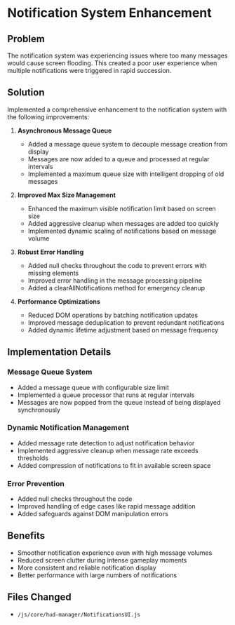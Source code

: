 # Notification System Enhancement

## Problem
The notification system was experiencing issues where too many messages would cause screen flooding. This created a poor user experience when multiple notifications were triggered in rapid succession.

## Solution
Implemented a comprehensive enhancement to the notification system with the following improvements:

1. **Asynchronous Message Queue**
   - Added a message queue system to decouple message creation from display
   - Messages are now added to a queue and processed at regular intervals
   - Implemented a maximum queue size with intelligent dropping of old messages

2. **Improved Max Size Management**
   - Enhanced the maximum visible notification limit based on screen size
   - Added aggressive cleanup when messages are added too quickly
   - Implemented dynamic scaling of notifications based on message volume

3. **Robust Error Handling**
   - Added null checks throughout the code to prevent errors with missing elements
   - Improved error handling in the message processing pipeline
   - Added a clearAllNotifications method for emergency cleanup

4. **Performance Optimizations**
   - Reduced DOM operations by batching notification updates
   - Improved message deduplication to prevent redundant notifications
   - Added dynamic lifetime adjustment based on message frequency

## Implementation Details

### Message Queue System
- Added a message queue with configurable size limit
- Implemented a queue processor that runs at regular intervals
- Messages are now popped from the queue instead of being displayed synchronously

### Dynamic Notification Management
- Added message rate detection to adjust notification behavior
- Implemented aggressive cleanup when message rate exceeds thresholds
- Added compression of notifications to fit in available screen space

### Error Prevention
- Added null checks throughout the code
- Improved handling of edge cases like rapid message addition
- Added safeguards against DOM manipulation errors

## Benefits
- Smoother notification experience even with high message volumes
- Reduced screen clutter during intense gameplay moments
- More consistent and reliable notification display
- Better performance with large numbers of notifications

## Files Changed
- `/js/core/hud-manager/NotificationsUI.js`